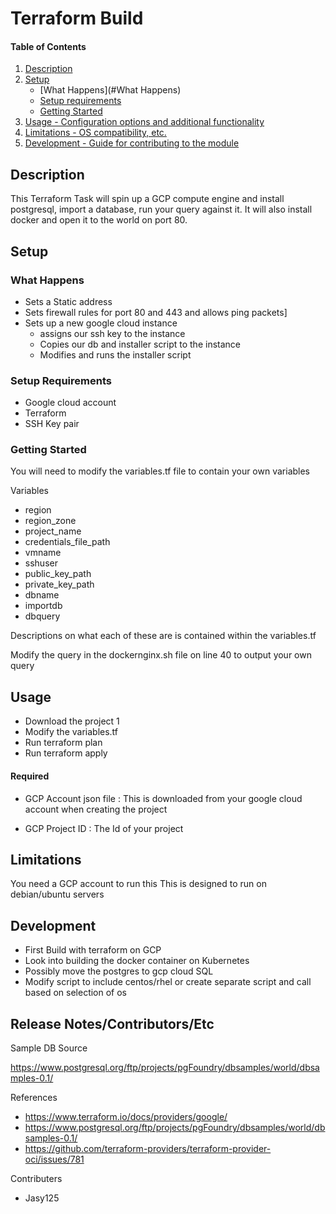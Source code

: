 # Terraform Build

#### Table of Contents

1. [Description](#description)
2. [Setup](#setup)
    * [What Happens](#What Happens)
    * [Setup requirements](#setup-requirements)
    * [Getting Started](#getting-started)
3. [Usage - Configuration options and additional functionality](#usage)
4. [Limitations - OS compatibility, etc.](#limitations)
5. [Development - Guide for contributing to the module](#development)

## Description

This Terraform Task will spin up a GCP compute engine and install postgresql, import a database, run your query against it. It will also install docker and open it to the world on port 80.

## Setup

### What Happens

* Sets a Static address
* Sets firewall rules for port 80 and 443 and allows ping packets]
* Sets up a new google cloud instance
  - assigns our ssh key to the instance
  - Copies our db and installer script to the instance
  - Modifies and runs the installer script

### Setup Requirements

* Google cloud account
* Terraform
* SSH Key pair

### Getting Started

You will need to modify the variables.tf file to contain your own variables

Variables 
  - region
  - region_zone
  - project_name
  - credentials_file_path
  - vmname
  - sshuser
  - public_key_path
  - private_key_path
  - dbname
  - importdb
  - dbquery

  Descriptions on what each of these are is contained within the variables.tf

Modify the query in the dockernginx.sh file on line 40 to output your own query

## Usage

  - Download the project 1 
  - Modify the variables.tf 
  - Run terraform plan
  - Run terraform apply

#### Required

* GCP Account json file : This is downloaded from your google cloud account when creating the project

* GCP Project ID : The Id of your project

## Limitations

You need a GCP account to run this
This is designed to run on debian/ubuntu servers

## Development

* First Build with terraform on GCP
* Look into building the docker container on Kubernetes
* Possibly move the postgres to gcp cloud SQL
* Modify script to include centos/rhel or create separate script and call based on selection of os

## Release Notes/Contributors/Etc

Sample DB Source

https://www.postgresql.org/ftp/projects/pgFoundry/dbsamples/world/dbsamples-0.1/

References

* https://www.terraform.io/docs/providers/google/
* https://www.postgresql.org/ftp/projects/pgFoundry/dbsamples/world/dbsamples-0.1/
* https://github.com/terraform-providers/terraform-provider-oci/issues/781

Contributers 

   - Jasy125